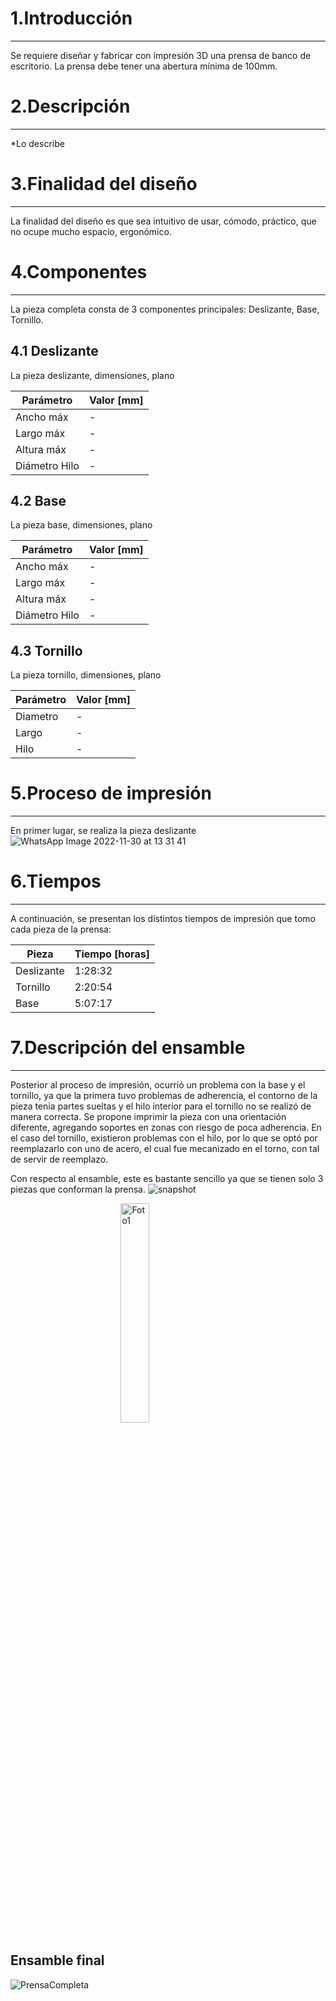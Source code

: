 # 1.Introducción
---
Se requiere diseñar y fabricar con impresión 3D una prensa de banco de escritorio. La prensa debe tener una abertura mínima de 100mm.

# 2.Descripción
---
*Lo describe

# 3.Finalidad del diseño
***
La finalidad del diseño es que sea intuitivo de usar, cómodo, práctico, que no ocupe mucho espacio, ergonómico.
# 4.Componentes
***
La pieza completa consta de 3 componentes principales: Deslizante, Base, Tornillo.
## 4.1 Deslizante
La pieza deslizante, dimensiones, plano



|Parámetro|Valor [mm]|
|---|---|
|Ancho máx|-|
|Largo máx|-|
|Altura máx|-|
|Diámetro Hilo|-|



## 4.2 Base
La pieza base, dimensiones, plano



|Parámetro|Valor [mm]|
|---|---|
|Ancho máx|-|
|Largo máx|-|
|Altura máx|-|
|Diámetro Hilo|-|


## 4.3 Tornillo
La pieza tornillo, dimensiones, plano



|Parámetro|Valor [mm]|
|---|---|
|Diametro|-|
|Largo|-|
|Hilo|-|



# 5.Proceso de impresión
***

En primer lugar, se realiza la pieza deslizante
![WhatsApp Image 2022-11-30 at 13 31 41](https://user-images.githubusercontent.com/119521898/204872660-9d4d00d2-c1ce-4bd4-8da2-cd9124750513.jpeg)
# 6.Tiempos
***

A continuación, se presentan los distintos tiempos de impresión que tomo cada pieza de la prensa:

<div align="center">

|Pieza|Tiempo [horas]|
|---|---|
|Deslizante|1:28:32|
|Tornillo|2:20:54|
|Base|5:07:17|

</div>

# 7.Descripción del ensamble
***

Posterior al proceso de impresión, ocurrió un problema con la base y el tornillo, ya que la primera tuvo problemas de adherencia, el contorno de la pieza tenia partes sueltas y el hilo interior para el tornillo no se realizó de manera correcta. Se propone imprimir la pieza con una orientación diferente, agregando soportes en zonas con riesgo de poca adherencia.
En el caso del tornillo, existieron problemas con el hilo, por lo que se optó por reemplazarlo con uno de acero, el cual fue mecanizado en el torno, con tal de servir de reemplazo.

Con respecto al ensamble, este es bastante sencillo ya que se tienen solo 3 piezas que conforman la prensa.
![snapshot](https://user-images.githubusercontent.com/119521898/204866970-33e1e100-6c4c-4347-8576-a44f5549a479.jpg)

<img 
    style="display: block; 
           margin-left: auto;
           margin-right: auto;
           width: 30%;"
    src="https://user-images.githubusercontent.com/119521898/204872660-9d4d00d2-c1ce-4bd4-8da2-cd9124750513.jpeg" 
    alt="Foto1">
</img>

## Ensamble final

![PrensaCompleta](https://user-images.githubusercontent.com/119521898/205173522-6b9402c7-dcf7-4066-a390-c6054f19bedc.jpeg)
